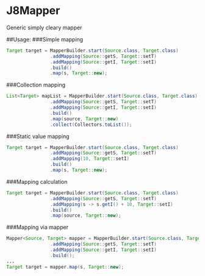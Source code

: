 # J8Mapper
Generic simply cleary mapper 

##Usage:
###Simple mapping
``` java 
Target target = MapperBuilder.start(Source.class, Target.class)
                .addMapping(Source::getS, Target::setT)
                .addMapping(Source::getI, Target::setI)
                .build()
                .map(s, Target::new);
```
###Collection mapping
``` java 
List<Target> mapList = MapperBuilder.start(Source.class, Target.class)
                .addMapping(Source::getS, Target::setT)
                .addMapping(Source::getI, Target::setI)
                .build()
                .map(source, Target::new)
                .collect(Collectors.toList());
```
###Static value mapping
``` java 
Target target = MapperBuilder.start(Source.class, Target.class)
                .addMapping(Source::getS, Target::setT)
                .addMapping(10, Target::setI)
                .build()
                .map(s, Target::new);
```
###Mapping calculation
``` java 
Target target = MapperBuilder.start(Source.class, Target.class)
                .addMapping(Source::getS, Target::setT)
                .addMapping(s -> s.getI() + 10, Target::setI)
                .build()
                .map(source, Target::new);
```
###Mapping via mapper
``` java 
Mapper<Source, Target> mapper = MapperBuilder.start(Source.class, Target.class)
                .addMapping(Source::getS, Target::setT)
                .addMapping(Source::getI, Target::setI)
                .build();
...
Target target = mapper.map(s, Target::new);
```
